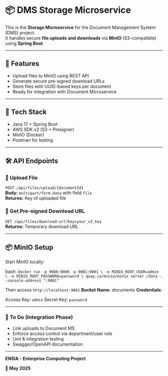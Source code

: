 # 📦 DMS Storage Microservice

This is the **Storage Microservice** for the Document Management System (DMS) project.  
It handles secure **file uploads and downloads** via **MinIO** (S3-compatible) using **Spring Boot**.

---

## 🚀 Features

- Upload files to MinIO using REST API
- Generate secure pre-signed download URLs
- Store files with UUID-based keys per document
- Ready for integration with Document Microservice

---

## 🧰 Tech Stack

- Java 17 + Spring Boot
- AWS SDK v2 (S3 + Presigner)
- MinIO (Docker)
- Postman for testing

---

## 🛠️ API Endpoints

### 🔼 Upload File
`POST /api/files/upload/{documentId}`  
**Body:** `multipart/form-data` with field `file`  
**Returns:** Key of uploaded file

### 🔽 Get Pre-signed Download URL
`GET /api/files/download-url?key=your_s3_key`  
**Returns:** Temporary download URL

---

## 📦 MinIO Setup

Start MinIO locally:

bash:
`docker run -p 9000:9000 -p 9001:9001 \
  -e MINIO_ROOT_USER=admin \
  -e MINIO_ROOT_PASSWORD=password \
  quay.io/minio/minio server /data --console-address ":9001"`


Then access `http://localhost:9001`
**Bucket Name**: documents
**Credentials**:

Access Key: `admin`
Secret Key: `password`

---

### 📌 To Do (Integration Phase)

- Link uploads to Document MS
- Enforce access control via department/user role
- Unit & integration testing
- Swagger/OpenAPI documentation

---

**ENSIA - Enterprise Computing Project**

**📅 May 2025** 

